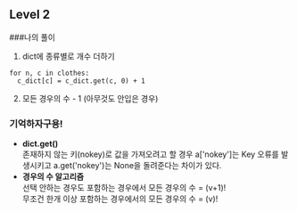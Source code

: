 ## Level 2
###나의 풀이
1. dict에 종류별로 개수 더하기
```{.python}
for n, c in clothes:
  c_dict[c] = c_dict.get(c, 0) + 1
```
2. 모든 경우의 수 - 1 (아무것도 안입은 경우)
 
### 기억하자구용!
- __dict.get()__  
존재하지 않는 키(nokey)로 값을 가져오려고 할 경우 a['nokey']는 Key 오류를 발생시키고 a.get('nokey')는 None을 돌려준다는 차이가 있다.
- __경우의 수 알고리즘__  
선택 안하는 경우도 포함하는 경우에서 모든 경우의 수 = (v+1)!  
무조건 한개 이상 포함하는 경우에서의 모든 경우의 수 = (v)!
